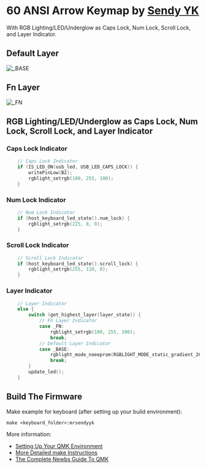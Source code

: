 # 60 ANSI Arrow Keymap by [Sendy YK](https://mr.sendyyk.com)

With RGB Lighting/LED/Underglow as Caps Lock, Num Lock, Scroll Lock, and Layer Indicator.

## Default Layer

![_BASE](https://raw.githubusercontent.com/mrsendyyk/qmk_firmware/development/images/60_ansi_arrow_keymap_base.png)

## Fn Layer

![_FN](https://raw.githubusercontent.com/mrsendyyk/qmk_firmware/development/images/60_ansi_arrow_keymap_fn.png)

## RGB Lighting/LED/Underglow as Caps Lock, Num Lock, Scroll Lock, and Layer Indicator

### Caps Lock Indicator

```c
    // Caps Lock Indicator
    if (IS_LED_ON(usb_led, USB_LED_CAPS_LOCK)) {
        writePinLow(B2);
        rgblight_setrgb(100, 255, 100);
    }
```

### Num Lock Indicator

```c
    // Num Lock Indicator
    if (host_keyboard_led_state().num_lock) {
        rgblight_setrgb(225, 8, 0);
    }
```

### Scroll Lock Indicator
```c
    // Scroll Lock Indicator
    if (host_keyboard_led_state().scroll_lock) {
        rgblight_setrgb(255, 110, 0);
    }
```

### Layer Indicator

```c
    // Layer Indicator
    else {
        switch (get_highest_layer(layer_state)) {
            // Fn Layer Indicator
            case _FN:
                rgblight_setrgb(100, 255, 100);
                break;
            // Default Layer Indicator
            case _BASE:
                rgblight_mode_noeeprom(RGBLIGHT_MODE_static_gradient_26);
                break;
        }
        update_led();
    }
```

## Build The Firmware

Make example for keyboard (after setting up your build environment):

    make <keyboard_folder>:mrsendyyk

More information:
* [Setting Up Your QMK Environment](https://docs.qmk.fm/#/getting_started_build_tools)
* [More Detailed make Instructions](https://docs.qmk.fm/#/getting_started_make_guide)
* [The Complete Newbs Guide To QMK](https://docs.qmk.fm/#/newbs)
